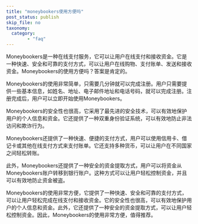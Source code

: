 ```yaml
---
title: "moneybookers使用方便吗"
post_status: publish
skip_file: no
taxonomy:
  category:
        - "faq"
---
```


Moneybookers是一种在线支付服务，它可以让用户在线支付和接收资金。它是一种快速、安全和可靠的支付方式，可以让用户在线购物、支付账单、发送和接收资金。Moneybookers的使用方便吗？答案是肯定的。

Moneybookers的使用非常简单，只需要几分钟就可以完成注册。用户只需要提供一些基本信息，如姓名、地址、电子邮件地址和电话号码，就可以完成注册。注册完成后，用户可以立即开始使用Moneybookers。

Moneybookers的安全性也很高，它采用了最先进的安全技术，可以有效地保护用户的个人信息和资金。它还提供了一种双重身份验证系统，可以有效地防止非法访问和欺诈行为。

Moneybookers还提供了一种快速、便捷的支付方式，用户可以使用信用卡、借记卡或其他在线支付方式来支付账单。它还支持多种货币，可以让用户在不同国家之间轻松转账。

此外，Moneybookers还提供了一种安全的资金提取方式，用户可以将资金从Moneybookers账户转移到银行账户。这种方式可以让用户轻松控制资金，并且可以有效地防止资金被盗。

Moneybookers的使用非常方便，它提供了一种快速、安全和可靠的支付方式，可以让用户轻松完成在线支付和接收资金。它的安全性也很高，可以有效地保护用户的个人信息和资金。此外，它还提供了一种安全的资金提取方式，可以让用户轻松控制资金。因此，Moneybookers的使用非常方便，值得推荐。
